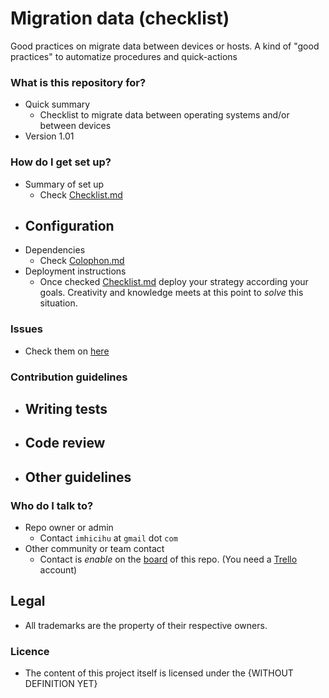 # Migration data (checklist)

Good practices on migrate data between devices or hosts. A kind of "good practices" to automatize procedures and quick-actions

### What is this repository for? ###

* Quick summary
    - Checklist to migrate data between operating systems and/or between devices
* Version 1.01

### How do I get set up? ###

* Summary of set up
    - Check [Checklist.md](https://bitbucket.org/imhicihu/migration-data-checklist/src/6100558501e80c29a51011bd029df48b8de2c5c8/Checklist.md?at=master&fileviewer=file-view-default)
* Configuration
    - 
* Dependencies
    - Check [Colophon.md](https://bitbucket.org/imhicihu/migration-data-checklist/src/951b9847c4d8b1cb57e1627d8e88ad26ec31f06f/Colophon.md?at=master)
* Deployment instructions
    - Once checked [Checklist.md](https://bitbucket.org/imhicihu/migration-data-checklist/src/6100558501e80c29a51011bd029df48b8de2c5c8/Checklist.md?at=master&fileviewer=file-view-default) deploy your strategy according your goals. Creativity and knowledge meets at this point to _solve_ this situation. 

### Issues ###

* Check them on [here](https://bitbucket.org/imhicihu/migration-data-checklist/issues) 

### Contribution guidelines ###

* Writing tests
    - 
* Code review
    - 
* Other guidelines
    - 

### Who do I talk to? ###

* Repo owner or admin
    - Contact `imhicihu` at `gmail` dot `com`
* Other community or team contact
    - Contact is _enable_ on the [board](https://bitbucket.org/imhicihu/XXXXXXXXXXXX/addon/trello/trello-board) of this repo. (You need a [Trello](https://trello.com/) account)

## Legal ##

* All trademarks are the property of their respective owners.

### Licence ###

* The content of this project itself is licensed under the {WITHOUT DEFINITION YET}